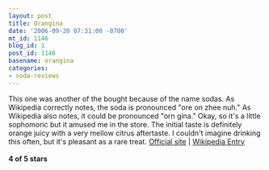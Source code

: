 ```yaml
---
layout: post
title: Orangina
date: '2006-09-20 07:31:00 -0700'
mt_id: 1146
blog_id: 1
post_id: 1146
basename: orangina
categories:
- soda-reviews
---
```

<p>This one was another of the bought because of the name sodas. As Wikipedia correctly notes, the soda is pronounced "ore on zhee nuh." As Wikipedia also notes, it could be pronounced "orn gina." Okay, so it's a little sophomoric but it amused me in the store. The initial taste is definitely orange juicy with a very mellow citrus aftertaste. I couldn't imagine drinking this often, but it's pleasant as a rare treat.
<a href="http://www.orangina.com/">Official site</a> | <a href="http://en.wikipedia.org/wiki/Orangina">Wikipedia Entry</a>
<br /><br /><strong>4 of 5 stars</strong>
</p>
